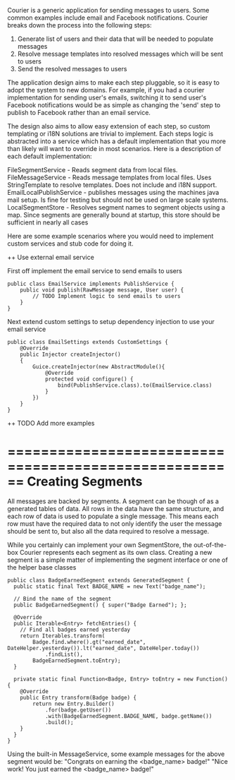 Courier is a generic application for sending messages to users. Some common examples include email and Facebook notifications. Courier breaks down the process into the following steps:

  1) Generate list of users and their data that will be needed to populate messages
  2) Resolve message templates into resolved messages which will be sent to users
  3) Send the resolved messages to users

The application design aims to make each step pluggable, so it is easy to adopt the system to new domains. For example, if you had a courier implementation for sending user's emails, switching it to send user's Facebook notifications would be as simple as changing the 'send' step to publish to Facebook rather than an email service.

The design also aims to allow easy extension of each step, so custom templating or i18N solutions are trivial to implement. Each steps logic is abstracted into a service which has a default implementation that you more than likely will want to override in most scenarios. Here is a description of each default implementation:

FileSegmentService - Reads segment data from local files.
FileMessageService - Reads message templates from local files. Uses StringTemplate to resolve templates. Does not include and i18N support.
EmailLocalPublishService - publishes messages using the machines java mail setup. Is fine for testing but should not be used on large scale systems.
LocalSegmentStore - Resolves segment names to segment objects using a map. Since segments are generally bound at startup, this store should be sufficient in nearly all cases



Here are some example scenarios where you would need to implement custom services and stub code for doing it.


++ Use external email service

First off implement the email service to send emails to users

```
public class EmailService implements PublishService {
	public void publish(RawMessage message, User user) {
		// TODO Implement logic to send emails to users 
	}
}
```

Next extend custom settings to setup dependency injection to use your email service

```
public class EmailSettings extends CustomSettings {
	@Override
	public Injector createInjector()
	{
		Guice.createInjector(new AbstractModule(){
			@Override
			protected void configure() {
				bind(PublishService.class).to(EmailService.class)
			}
		})
	}
}
```


++ TODO Add more examples



======================================================
Creating Segments
======================================================
All messages are backed by segments. A segment can be though of as a generated tables of data.
All rows in the data have the same structure, and each row of data is used to populate a single message.
This means each row must have the required data to not only identify the user the message should be sent to, but
also all the data required to resolve a message.

While you certainly can implement your own SegmentStore, the out-of-the-box Courier represents each segment as its own class.
Creating a new segment is a simple matter of implementing the segment interface or one of the helper base classes

```
public class BadgeEarnedSegment extends GeneratedSegment {
  public static final Text BADGE_NAME = new Text("badge_name");

  // Bind the name of the segment
  public BadgeEarnedSegment() { super("Badge Earned"); };

  @Override
  public Iterable<Entry> fetchEntries() {
    // Find all badges earned yesterday
    return Iterables.transform(
        Badge.find.where().gt("earned_date", DateHelper.yesterday()).lt("earned_date", DateHelper.today())
            .findList(),
        BadgeEarnedSegment.toEntry);
  }

  private static final Function<Badge, Entry> toEntry = new Function() {
    @Override
    public Entry transform(Badge badge) {
        return new Entry.Builder()
            .for(badge.getUser())
            .with(BadgeEarnedSegment.BADGE_NAME, badge.getName())
            .build();
    }
  }
}
```

Using the built-in MessageService, some example messages for the above segment would be:
  "Congrats on earning the <badge_name> badge!"
  "Nice work! You just earned the <badge_name> badge!"



